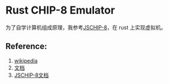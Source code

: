 # Rust CHIP-8 Emulator

为了自学计算机组成原理，我参考[JSCHIP-8](https://github.com/ssine/JSCHIP-8)，在 rust 上实现虚拟机。

## Reference:

1. [wikipedia](https://en.wikipedia.org/wiki/CHIP-8)
2. [文档](http://devernay.free.fr/hacks/chip8/C8TECH10.HTM)
3. [JSCHIP-8文档](https://github.com/ssine/JSCHIP-8/blob/master/doc/JSCHIP-8_doc.pdf)
